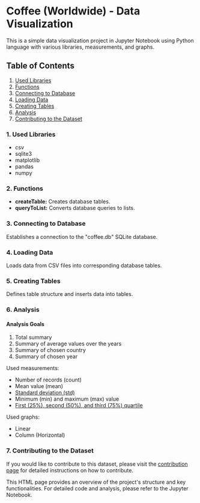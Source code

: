 <!DOCTYPE html>
<html lang="en">
<head>
    <meta charset="UTF-8">
    <meta name="viewport" content="width=device-width, initial-scale=1.0">
</head>
<body>
<h1>Coffee (Worldwide) - Data Visualization</h1>
<p>This is a simple data visualization project in Jupyter Notebook using Python language with various libraries, measurements, and graphs.</p>
    
<h2>Table of Contents</h2>
    <ol>
        <li><a href="#used-libraries">Used Libraries</a></li>
        <li><a href="#functions">Functions</a></li>
        <li><a href="#connecting-to-database">Connecting to Database</a></li>
        <li><a href="#loading-data">Loading Data</a></li>
        <li><a href="#creating-tables">Creating Tables</a></li>
        <li><a href="#analysis">Analysis</a></li>
        <li><a href="#contribute">Contributing to the Dataset</a></li>
    </ol>

<h3 id="used-libraries">1. Used Libraries</h3>
    <ul>
        <li>csv</li>
        <li>sqlite3</li>
        <li>matplotlib</li>
        <li>pandas</li>
        <li>numpy</li>
    </ul>

<h3 id="functions">2. Functions</h3>
    <ul>
        <li><strong>createTable:</strong> Creates database tables.</li>
        <li><strong>queryToList:</strong> Converts database queries to lists.</li>
    </ul>

<h3 id="connecting-to-database">3. Connecting to Database</h3>
    <p>Establishes a connection to the "coffee.db" SQLite database.</p>

<h3 id="loading-data">4. Loading Data</h3>
    <p>Loads data from CSV files into corresponding database tables.</p>

<h3 id="creating-tables">5. Creating Tables</h3>
    <p>Defines table structure and inserts data into tables.</p>

<h3 id="analysis">6. Analysis</h3>

<h4>Analysis Goals</h4>
<ol>
    <li>Total summary</li>
    <li>Summary of average values over the years</li>
    <li>Summary of chosen country</li>
    <li>Summary of chosen year</li>
</ol>

<p>Used measurements:</p>
<ul>
    <li>Number of records (count)</li> 
    <li>Mean value (mean)</li>
    <li><a href="https://en.wikipedia.org/wiki/Standard_deviation">Standard deviation (std)</a></li>
    <li>Minimum (min) and maximum (max) value</li>
    <li><a href="https://en.wikipedia.org/wiki/Quartile">First (25%), second (50%), and third (75%) quartile</a></li>
</ul>

<p>Used graphs:</p>
<ul>
    <li>Linear</li>
    <li>Column (Horizontal)</li>
</ul>


<h3 id="contribute">7. Contributing to the Dataset</h3>
    <p>If you would like to contribute to this dataset, please visit the <a href="https://www.kaggle.com/datasets/yamaerenay/ico-coffee-dataset-worldwide">contribution page</a> for detailed instructions on how to contribute.</p>
    
<p>This HTML page provides an overview of the project's structure and key functionalities. For detailed code and analysis, please refer to the Jupyter Notebook.</p>
</body>
</html>
